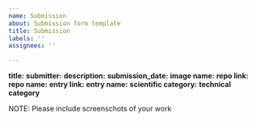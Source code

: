 ```yaml
---
name: Submission
about: Submission form template
title: Submission
labels: ''
assignees: ''

---
```


**title:**
**submitter:** 
**description:** 
**submission_date:** 
**image name:**
**repo link:**
**repo name:**
**entry link:**
**entry name:**
**scientific category:**
**technical category**

NOTE: Please include screenschots of your work

